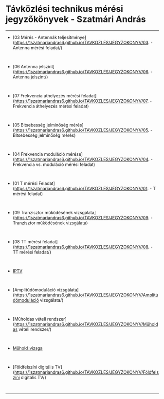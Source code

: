# Távközlési technikus mérési jegyzőkönyvek - Szatmári András

---

  
- [03 Mérés - Antennák teljesítménye](https://1szatmariandras6.github.io/TAVKOZLES/JEGYZOKONYV/03. - Antenna mérési feladat/)
  
  <br>
  
- [06 Antenna jelszint](https://1szatmariandras6.github.io/TAVKOZLES/JEGYZOKONYV/06. - Antenna jelszint/)
  
  <br>
  
- [07 Frekvencia áthelyezés mérési feladat](https://1szatmariandras6.github.io/TAVKOZLES/JEGYZOKONYV/07. - Frekvencia áthelyezés mérési feladat)
  
  <br>
  
- [05 Bitsebesség jelminőség mérés](https://1szatmariandras6.github.io/TAVKOZLES/JEGYZOKONYV/05. - Bitsebesség jelminőség mérés)
  
  <br>
  
- [04 Frekvencia moduláció mérése](https://1szatmariandras6.github.io/TAVKOZLES/JEGYZOKONYV/04. - Frekvencia vs. moduláció mérési feladat)
  
  <br>
  
- [01 T mérési Feladat](https://1szatmariandras6.github.io/TAVKOZLES/JEGYZOKONYV/01. - T mérési feladat)

    <br>
  
- [09 Tranzisztor működésének vizsgálata](https://1szatmariandras6.github.io/TAVKOZLES/JEGYZOKONYV/09. - Tranzisztor működésének vizsgálata)

  <br>

- [08 TT mérési feladat](https://1szatmariandras6.github.io/TAVKOZLES/JEGYZOKONYV/08. - TT mérési feladat/)

  <br>

- [IPTV](https://1szatmariandras6.github.io/TAVKOZLES/JEGYZOKONYV/IPTV/)

<br>

- [Amplitúdómoduláció vizsgálata](https://1szatmariandras6.github.io/TAVKOZLES/JEGYZOKONYV/Amplitúdómoduláció vizsgálata/)

<br>

- [Műholdas vételi rendszer](https://1szatmariandras6.github.io/TAVKOZLES/JEGYZOKONYV/Műholdas vételi rendszer/)

<br>

- [Műhold_vizsga](https://1szatmariandras6.github.io/TAVKOZLES/JEGYZOKONYV/Műhold_vizsga/)

<br>

- [Földfelszíni digitális TV](https://1szatmariandras6.github.io/TAVKOZLES/JEGYZOKONYV/Földfelszíni digitális TV/)

<br>

---

